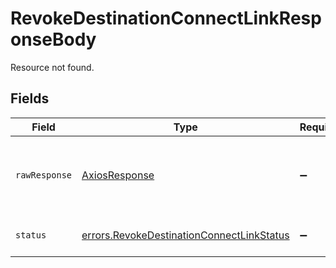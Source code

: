 # RevokeDestinationConnectLinkResponseBody

Resource not found.


## Fields

| Field                                                                                                  | Type                                                                                                   | Required                                                                                               | Description                                                                                            | Example                                                                                                |
| ------------------------------------------------------------------------------------------------------ | ------------------------------------------------------------------------------------------------------ | ------------------------------------------------------------------------------------------------------ | ------------------------------------------------------------------------------------------------------ | ------------------------------------------------------------------------------------------------------ |
| `rawResponse`                                                                                          | [AxiosResponse](https://axios-http.com/docs/res_schema)                                                | :heavy_minus_sign:                                                                                     | Raw HTTP response; suitable for custom response parsing                                                |                                                                                                        |
| `status`                                                                                               | [errors.RevokeDestinationConnectLinkStatus](../../models/errors/revokedestinationconnectlinkstatus.md) | :heavy_minus_sign:                                                                                     | HTTP status code.                                                                                      | 404                                                                                                    |